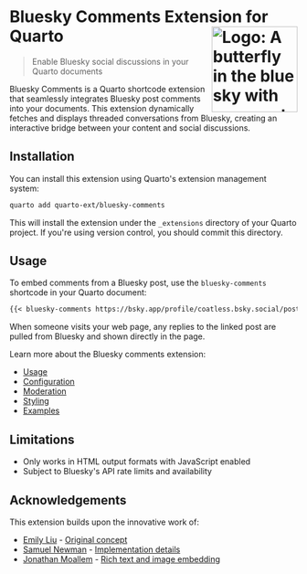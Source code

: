 # Bluesky Comments Extension for Quarto <img src="https://github.com/user-attachments/assets/260e97ce-6941-4f3a-8dc8-b7125522ebc0" align="right" alt="Logo: A butterfly in the blue sky with comments" width="150"/>

> Enable Bluesky social discussions in your Quarto documents

Bluesky Comments is a Quarto shortcode extension that seamlessly integrates Bluesky post comments into your documents. This extension dynamically fetches and displays threaded conversations from Bluesky, creating an interactive bridge between your content and social discussions.


## Installation

You can install this extension using Quarto's extension management system:

```bash
quarto add quarto-ext/bluesky-comments
```

This will install the extension under the `_extensions` directory of your Quarto project. If you're using version control, you should commit this directory.

## Usage

To embed comments from a Bluesky post, use the `bluesky-comments` shortcode in your Quarto document:

````markdown
{{< bluesky-comments https://bsky.app/profile/coatless.bsky.social/post/3lbtwdydxrk26 >}}
````

When someone visits your web page, any replies to the linked post are pulled from Bluesky and shown directly in the page.

Learn more about the Bluesky comments extension:

* [Usage](https://quarto-ext.github.io/bluesky-comments/index.html#usage)
* [Configuration](https://quarto-ext.github.io/bluesky-comments/index.html#configuration)
* [Moderation](https://quarto-ext.github.io/bluesky-comments/index.html#moderation)
* [Styling](https://quarto-ext.github.io/bluesky-comments/index.html#styling)
* [Examples](https://quarto-ext.github.io/bluesky-comments/examples.html)


## Limitations

- Only works in HTML output formats with JavaScript enabled
- Subject to Bluesky's API rate limits and availability

## Acknowledgements

This extension builds upon the innovative work of:

- [Emily Liu](https://emilyliu.me/blog/comments) - [Original concept](https://bsky.app/profile/emilyliu.me/post/3lbqta5lnck2i)
- [Samuel Newman](https://bsky.app/profile/samuel.bsky.team) - [Implementation details](https://graysky.app/blog/2024-02-05-adding-blog-comments)
- [Jonathan Moallem](https://capscollective.com/) - [Rich text and image embedding](https://capscollective.com/blog/bluesky-blog-comments/)
